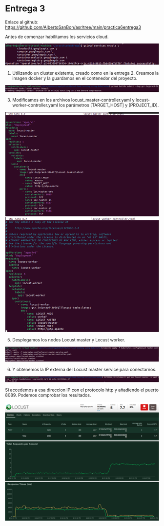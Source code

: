 # Entrega 3

Enlace al github: https://github.com/AlbertoSanBon/asr/tree/main/practica6entrega3

Antes de comenzar habilitamos los servicios cloud.

![](https://github.com/AlbertoSanBon/asr/blob/10e946d0ae84d11da58f8fa3352a962c3bf50458/practica6entrega3/imgs/Habilitamos%20servicios%20cloud%20(1).png)

1. Utilizando un cluster existente, creado como en la entrega 2. Creamos la imagen docker y la guardamos en el contenedor del proyecto.

![](https://github.com/AlbertoSanBon/asr/blob/f4b4cd273cf89e1a9449f0c1e90a2e53647623b1/practica6entrega3/imgs/Creamos%20imagen%20docker%20y%20la%20guardamos%20en%20el%20contenedor%20del%20proyecto%20(2).png)

3. Modificamos en los archivos locust_master-controller.yaml y locust-worker-controller.yaml los parámetros [TARGET_HOST] y [PROJECT_ID].

![](https://github.com/AlbertoSanBon/asr/blob/f4b4cd273cf89e1a9449f0c1e90a2e53647623b1/practica6entrega3/imgs/Modificamos%20locust-master-controller_yaml%20(3).png)
![](https://github.com/AlbertoSanBon/asr/blob/f4b4cd273cf89e1a9449f0c1e90a2e53647623b1/practica6entrega3/imgs/Modificamos%20locust-worker-controller_yaml%20(4).png)

5. Desplegamos los nodos Locust master y Locust worker.

![](https://github.com/AlbertoSanBon/asr/blob/f4b4cd273cf89e1a9449f0c1e90a2e53647623b1/practica6entrega3/imgs/Deploy%20locust%20master%20and%20worker%20nodes%20(5).png)

6. Y obtenemos la IP externa del Locust master service para conectarnos.

![](https://github.com/AlbertoSanBon/asr/blob/f4b4cd273cf89e1a9449f0c1e90a2e53647623b1/practica6entrega3/imgs/Obtenemos%20IP%20externa%20del%20locust%20master%20service%20para%20conectarnos%20(6).png)

Si accedemos a esa direccion IP con el protocolo http y añadiendo el puerto 8089. Podemos comprobar los resultados.

![](https://github.com/AlbertoSanBon/asr/blob/f4b4cd273cf89e1a9449f0c1e90a2e53647623b1/practica6entrega3/imgs/Comprobacion%20funcionamiento.png)
![](https://github.com/AlbertoSanBon/asr/blob/f4b4cd273cf89e1a9449f0c1e90a2e53647623b1/practica6entrega3/imgs/Comprobacion%20funcionamiento_2.png)
![](https://github.com/AlbertoSanBon/asr/blob/f4b4cd273cf89e1a9449f0c1e90a2e53647623b1/practica6entrega3/imgs/Comprobacion%20funcionamiento_3.png)
